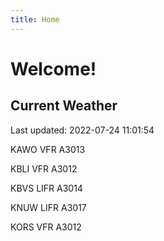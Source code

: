```yaml
---
title: Home
---
```

# Welcome!

## Current Weather

Last updated: 2022-07-24 11:01:54

KAWO VFR A3013

KBLI VFR A3012

KBVS LIFR A3014

KNUW LIFR A3017

KORS VFR A3012


